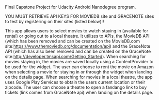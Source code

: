Final Capstone Project for Udacity Android Nanodegree program. 

YOU MUST RETRIEVE API KEYS FOR MOVIEDB site and GRACENOTE sites to test by registering on their sites (listed below)!! 

This app allows users to select movies to watch staying in (available for rental) or going out to a local theatre. It utilizes to APIs, the MovieDB API (which has been removed and can be created on the MovieDB.com site:https://www.themoviedb.org/documentation/api) and the GraceNote API (which has also been removed and can be created on the GraceNote site:http://developer.tmsapi.com/Getting_Started). When searching for movies staying in, the movies are saved locally using a ContentProvider to be used for the widget. The user can choose to rent the movie on Amazon when selecting a movie for staying in or through the widget when landing on the details page. When searching for movies in a local theatre, the app uses Google Play Services to obtain the users current location or their zipcode. The user can choose a theatre to open a fandango link to buy tickets (link comes from GraceNote api) when landing on the details page.
